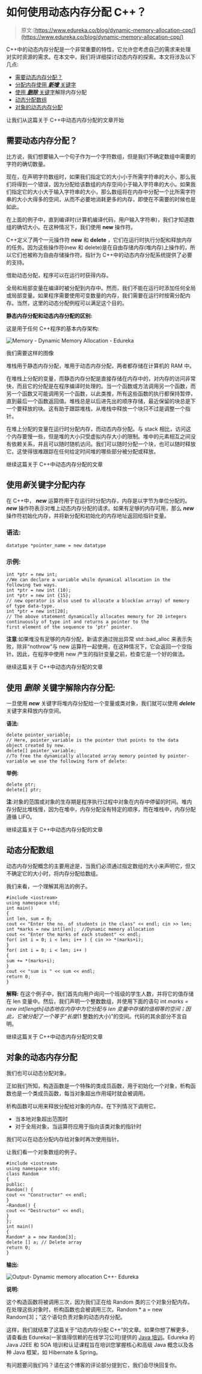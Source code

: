 # 如何使用动态内存分配 C++？

> 原文:[https://www.edureka.co/blog/dynamic-memory-allocation-cpp/](https://www.edureka.co/blog/dynamic-memory-allocation-cpp/)

C++中的动态内存分配是一个非常重要的特性，它允许您考虑自己的需求来处理对实时资源的需求。在本文中，我们将详细探讨动态内存的探索。本文将涉及以下几点:

*   [需要动态内存分配？](#NeedforDynamicmemoryallocation?)
*   [分配内存使用 ***新增*** 关键字](#AllocationofMemoryusingnewKeyword)
*   [使用 ***删除*** 关键字](#DeallocationofmemoryusingdeleteKeyword)解除内存分配
*   [动态分配数组](#DynamicallyAllocatingArrays)
*   [对象的动态内存分配](#DynamicMemoryAllocationforObjects)

让我们从这篇关于 C++中动态内存分配的文章开始

## **需要动态内存分配？**

比方说，我们想要输入一个句子作为一个字符数组，但是我们不确定数组中需要的字符的确切数量。

现在，在声明字符数组时，如果我们指定它的大小小于所需字符串的大小，那么我们将得到一个错误，因为分配给该数组的内存空间小于输入字符串的大小。如果我们指定它的大小大于输入字符串的大小，那么数组将在内存中分配一个比所需字符串的大小大得多的空间，从而不必要地消耗更多的内存，即使在不需要的时候也是如此。

在上面的例子中，直到编译时(计算机编译代码，用户输入字符串)，我们才知道数组的确切大小。在这种情况下，我们使用 **new** 操作符。

C++定义了两个一元操作符 **new** 和 **delete** ，它们在运行时执行分配和释放内存的任务。因为这些操作符(new 和 delete)是在自由存储内存(堆内存)上操作的，所以它们也被称为自由存储操作符。指针为 C++中的动态内存分配系统提供了必要的支持。

借助动态分配，程序可以在运行时获得内存。

全局和局部变量在编译时被分配到内存中。然而，我们不能在运行时添加任何全局或局部变量。如果程序需要使用可变数量的内存，我们需要在运行时按需分配内存。当然，这里的动态分配例程可以满足这个目的。

**静态内存分配和动态内存分配的区别:**

这是用于任何 C++程序的基本内存架构:

![Memory - Dynamic Memory Allocation - Edureka](../Images/035f4bff8d15a3f242e1c486a2d65912.png)

我们需要这样的图像

堆栈用于静态内存分配，堆用于动态内存分配，两者都存储在计算机的 RAM 中。

在堆栈上分配的变量，而静态内存分配是直接存储在内存中的，对内存的访问非常快，而且它的分配是在程序编译时处理的。当一个函数或方法调用另一个函数，而另一个函数又可能调用另一个函数，以此类推，所有这些函数的执行都保持暂停，直到最后一个函数返回值。堆栈总是以后进先出的顺序存储，最近保留的块总是下一个要释放的块。这有助于跟踪堆栈，从堆栈中释放一个块只不过是调整一个指针。

在堆上分配的变量在运行时分配内存，而动态内存分配。与 stack 相比，访问这个内存要慢一些，但是堆的大小只受虚拟内存大小的限制。堆中的元素相互之间没有依赖关系，并且可以随时随机访问。我们可以随时分配一个块，也可以随时释放它。这使得很难跟踪在任何给定时间堆的哪些部分被分配或释放。

继续这篇关于 C++中动态内存分配的文章

## **使用*新*关键字**分配内存

在 C++中， ***new*** 运算符用于在运行时分配内存，内存是以字节为单位分配的。 ***new*** 操作符表示对堆上动态内存分配的请求。如果有足够的内存可用，那么 ***new*** 操作符初始化内存，并将新分配和初始化的内存地址返回给指针变量。

### 语法:

```
datatype *pointer_name = new datatype
```

### 示例:

```
int *ptr = new int;
//We can declare a variable while dynamical allocation in the following two ways.
int *ptr = new int (10);
int *ptr = new int {15};
// new operator is also used to allocate a block(an array) of memory of type data-type.
int *ptr = new int[20];
// The above statement dynamically allocates memory for 20 integers continuously of type int and returns a pointer to the 
first element of the sequence to ‘ptr’ pointer.  

```

**注意**:如果堆没有足够的内存分配，新请求通过抛出异常 std::bad_alloc 来表示失败，除非“nothrow”与 new 运算符一起使用，在这种情况下，它会返回一个空指针。因此，在程序中使用 new 产生的指针变量之前，检查它是一个好的做法。

继续这篇关于 C++中动态内存分配的文章

## 使用 ***删除*** 关键字解除内存分配:

一旦使用 ***new*** 关键字将堆内存分配给一个变量或类对象，我们就可以使用 ***delete*** 关键字来释放内存空间。

**语法:**

```
delete pointer_variable;
// Here, pointer_variable is the pointer that points to the data object created by new.
delete[] pointer_variable; 
//To free the dynamically allocated array memory pointed by pointer-variable we use the following form of delete:

```

**举例:**

```
delete ptr;
delete[] ptr;

```

**注**:对象的范围或对象的生存期是程序执行过程中对象在内存中停留的时间。堆内存分配比堆栈慢，因为在堆中，内存分配没有特定的顺序，而在堆栈中，内存分配遵循 LIFO。

继续这篇关于 C++中动态内存分配的文章

## **动态分配数组**

动态内存分配概念的主要用途是，当我们必须通过指定数组的大小来声明它，但又不确定它的大小时，将内存分配给数组。

我们来看，一个理解其用法的例子。

```
#include <iostream>
using namespace std;
int main()
{
int len, sum = 0;
cout << "Enter the no. of students in the class" << endl; cin >> len;
int *marks = new int[len];  //Dynamic memory allocation
cout << "Enter the marks of each student" << endl;
for( int i = 0; i < len; i++ ) { cin >> *(marks+i);
}
for( int i = 0; i < len; i++ )            
{
sum += *(marks+i);
}
cout << "sum is " << sum << endl;
return 0;
}

```

**解释:** 在这个例子中，我们首先向用户询问一个班级的学生人数，并将它的值存储在 len 变量中。然后，我们声明一个整数数组，并使用下面的语句 int *marks = new int[length]动态地在内存中为它分配与 len 变量中存储的值相等的空间；因此，它被分配了一个等于“长度*(1 整数的大小)”的空间。代码的其余部分不言自明。

继续这篇关于 C++中动态内存分配的文章

## **对象的动态内存分配**

我们也可以动态分配对象。

正如我们所知，构造函数是一个特殊的类成员函数，用于初始化一个对象，析构函数也是一个类成员函数，每当对象超出作用域时就会被调用。

析构函数可以用来释放分配给对象的内存。在下列情况下调用它。

*   当本地对象超出范围时
*   对于全局对象，当运算符应用于指向该类对象的指针时

我们可以在动态分配内存给对象时再次使用指针。

让我们看一个对象数组的例子。

```
#include <iostream>
using namespace std;
class Random
{
public:
Random() {
cout << "Constructor" << endl;
}
~Random() {
cout << "Destructor" << endl;
}
};
int main()
{
Random* a = new Random[3];
delete [] a; // Delete array
return 0;
}

```

**输出:**

![Output- Dynamic memory allocation C++- Edureka](../Images/3fcda9063989e3ab64b5dd10de35977e.png)

**说明:**

这个构造函数将被调用三次，因为我们正在给 Random 类的三个对象分配内存。在处理这些对象时，析构函数也会被调用三次。Random * a = new Random[3]；”这个语句负责对象的动态内存分配。

这样，我们就结束了这篇关于“动态内存分配 C++”的文章。如果你想了解更多，请查看由 Edureka(一家值得信赖的在线学习公司)提供的  [Java 培训](https://www.edureka.co/java-j2ee-soa-training)。Edureka 的 Java J2EE 和 SOA 培训和认证课程旨在培训您掌握核心和高级 Java 概念以及各种 Java 框架，如 Hibernate & Spring。

有问题要问我们吗？请在这个博客的评论部分提到它，我们会尽快回复你。